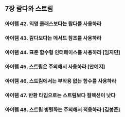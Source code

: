 ## 7장 람다와 스트림
### 아이템 42. 익명 클래스보다는 람다를 사용하라
### 아이템 43. 람다보다는 메서드 참조를 사용하라
### 아이템 44. 표준 함수형 인터페이스를 사용하라 [임지민]
### 아이템 45. 스트림은 주의해서 사용하라 [안예지]
### 아이템 46. 스트림에서는 부작용 없는 함수를 사용하라
### 아이템 47. 반환 타입으로는 스트림보다 컬렉션이 낫다
### 아이템 48. 스트림 병렬화는 주의해서 적용하라 [김봉준]
